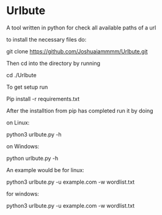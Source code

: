 # Urlbute
A tool written in python for check all available paths of a url

to install the necessary files do:

git clone https://github.com/Joshuaiammmm/Urlbute.git

Then cd into the directory by running

cd ./Urlbute

To get setup run

Pip install -r requirements.txt

After the installtion from pip has completed run it by doing

on Linux:

python3 urlbute.py -h

on Windows:

python urlbute.py -h

An example would be for linux:

python3 urlbute.py -u example.com -w wordlist.txt

for windows:

python3 urlbute.py -u example.com -w wordlist.txt
